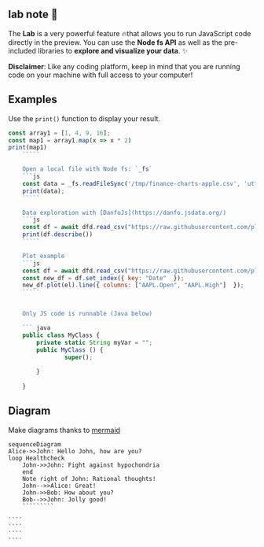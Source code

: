 
## lab note 🧪 

The **Lab** is a very powerful feature 🔥that allows you to run JavaScript code directly in the preview.
You can use the **Node fs API** as well as the pre-included libraries to **explore and visualize your data**. ✨

**Disclaimer**: Like any coding platform, keep in mind that you are running code on your machine with full access to your computer!


## Examples 

Use the `print()` function to display your result.
```js
const array1 = [1, 4, 9, 16];
const map1 = array1.map(x => x * 2)
print(map1)
    `````

    Open a local file with Node fs: `_fs`
    ```js
    const data = _fs.readFileSync('/tmp/finance-charts-apple.csv', 'utf8');
    print(data);
    `````

    Data exploration with [DanfoJs](https://danfo.jsdata.org/)
    ```js
    const df = await dfd.read_csv("https://raw.githubusercontent.com/plotly/datasets/master/finance-charts-apple.csv");
    print(df.describe())
    `````

    Plot example
    ```js
    const df = await dfd.read_csv("https://raw.githubusercontent.com/plotly/datasets/master/finance-charts-apple.csv");
    const new_df = df.set_index({ key: "Date"  });
    new_df.plot(el).line({ columns: ["AAPL.Open", "AAPL.High"]  });
    `````


    Only JS code is runnable (Java below)

    ``` java
    public class MyClass {
        private static String myVar = "";
        public MyClass () {
                super();
                    
        } 
        
    }
`````

## Diagram

Make diagrams thanks to [mermaid](https://mermaid-js.github.io/)

```mermaid
sequenceDiagram
Alice->>John: Hello John, how are you?
loop Healthcheck
    John->>John: Fight against hypochondria
    end
    Note right of John: Rational thoughts!
    John-->>Alice: Great!
    John->>Bob: How about you?
    Bob-->>John: Jolly good!
    `````````
````
    ````
    ````
    ````
    ````
